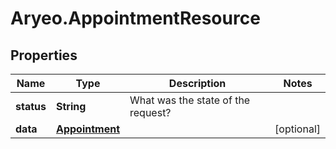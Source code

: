 # Aryeo.AppointmentResource

## Properties

Name | Type | Description | Notes
------------ | ------------- | ------------- | -------------
**status** | **String** | What was the state of the request? | 
**data** | [**Appointment**](Appointment.md) |  | [optional] 


